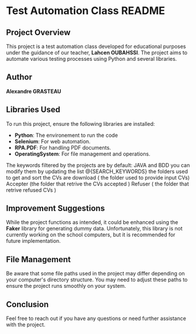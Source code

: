 # Test Automation Class README

## Project Overview

This project is a test automation class developed for educational purposes under the guidance of our teacher, **Lahcen OUBAHSSI**. The project aims to automate various testing processes using Python and several libraries.

## Author

**Alexandre GRASTEAU**

## Libraries Used

To run this project, ensure the following libraries are installed:
- **Python**: The environement to run the code
- **Selenium**: For web automation.
- **RPA.PDF**: For handling PDF documents.
- **OperatingSystem**: For file management and operations.

The keywords filtered by the projects are by default: JAVA and BDD you can modify them by updating the list @{SEARCH_KEYWORDS}
the folders used to get and sort the CVs are download ( the folder used to provide input CVs) Accepter (the folder that retrive the CVs accepted ) Refuser ( the folder that retrive refused CVs )

## Improvement Suggestions

While the project functions as intended, it could be enhanced using the **Faker** library for generating dummy data. Unfortunately, this library is not currently working on the school computers, but it is recommended for future implementation.

## File Management

Be aware that some file paths used in the project may differ depending on your computer's directory structure. You may need to adjust these paths to ensure the project runs smoothly on your system.

## Conclusion

Feel free to reach out if you have any questions or need further assistance with the project.